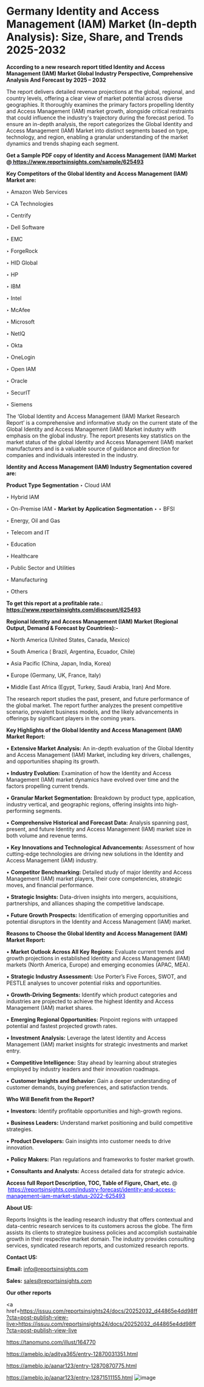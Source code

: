 # Germany Identity and Access Management (IAM) Market (In-depth Analysis): Size, Share, and Trends 2025-2032

<strong>According to a new research report titled Identity and Access Management (IAM) Market Global Industry Perspective, Comprehensive Analysis And Forecast by 2025 – 2032</strong>

The report delivers detailed revenue projections at the global, regional, and country levels, offering a clear view of market potential across diverse geographies. It thoroughly examines the primary factors propelling Identity and Access Management (IAM) market growth, alongside critical restraints that could influence the industry's trajectory during the forecast period. To ensure an in-depth analysis, the report categorizes the Global Identity and Access Management (IAM) Market into distinct segments based on type, technology, and region, enabling a granular understanding of the market dynamics and trends shaping each segment.

<strong>Get a Sample PDF copy of Identity and Access Management (IAM) Market </strong><strong>@<a href=https://www.reportsinsights.com/sample/625493 style=color:#0000ff;> https://www.reportsinsights.com/sample/625493</a></strong></font>

<strong>Key Competitors of the Global Identity and Access Management (IAM) Market are:</strong>

‣ Amazon Web Services

‣ CA Technologies

‣ Centrify

‣ Dell Software

‣ EMC

‣ ForgeRock

‣ HID Global

‣ HP

‣ IBM

‣ Intel

‣ McAfee

‣ Microsoft

‣ NetIQ

‣ Okta

‣ OneLogin

‣ Open IAM

‣ Oracle

‣ SecurIT

‣ Siemens

The ‘Global Identity and Access Management (IAM) Market Research Report’ is a comprehensive and informative study on the current state of the Global Identity and Access Management (IAM) Market industry with emphasis on the global industry. The report presents key statistics on the market status of the global Identity and Access Management (IAM) market manufacturers and is a valuable source of guidance and direction for companies and individuals interested in the industry.

<strong>Identity and Access Management (IAM) Industry Segmentation covered are:</strong>

<strong>Product Type Segmentation</strong>
‣
Cloud IAM

‣ Hybrid IAM

‣ On-Premise IAM
‣ 
<strong>Market by Application Segmentation</strong>
‣
‣  BFSI

‣ Energy, Oil and Gas

‣ Telecom and IT

‣ Education

‣ Healthcare

‣ Public Sector and Utilities

‣ Manufacturing

‣ Others

<strong>To get this report at a profitable rate.: <a href=https://www.reportsinsights.com/discount/625493 style=color:#0000ff;>https://www.reportsinsights.com/discount/625493</a></strong></font>

<strong>Regional Identity and Access Management (IAM) Market (Regional Output, Demand &amp; Forecast by Countries):-</strong>

• North America (United States, Canada, Mexico)

• South America ( Brazil, Argentina, Ecuador, Chile)

• Asia Pacific (China, Japan, India, Korea)

• Europe (Germany, UK, France, Italy)

• Middle East Africa (Egypt, Turkey, Saudi Arabia, Iran) And More.

The research report studies the past, present, and future performance of the global market. The report further analyzes the present competitive scenario, prevalent business models, and the likely advancements in offerings by significant players in the coming years.

<strong>Key Highlights of the Global Identity and Access Management (IAM) Market Report:</strong>

• <strong>Extensive Market Analysis:</strong> An in-depth evaluation of the Global Identity and Access Management (IAM) Market, including key drivers, challenges, and opportunities shaping its growth.

• <strong>Industry Evolution:</strong> Examination of how the Identity and Access Management (IAM) market dynamics have evolved over time and the factors propelling current trends.

• <strong>Granular Market Segmentation:</strong> Breakdown by product type, application, industry vertical, and geographic regions, offering insights into high-performing segments.

• <strong>Comprehensive Historical and Forecast Data:</strong> Analysis spanning past, present, and future Identity and Access Management (IAM) market size in both volume and revenue terms.

• <strong>Key Innovations and Technological Advancements:</strong> Assessment of how cutting-edge technologies are driving new solutions in the Identity and Access Management (IAM) industry.

• <strong>Competitor Benchmarking:</strong> Detailed study of major Identity and Access Management (IAM) market players, their core competencies, strategic moves, and financial performance.

• <strong>Strategic Insights:</strong> Data-driven insights into mergers, acquisitions, partnerships, and alliances shaping the competitive landscape.

• <strong>Future Growth Prospects:</strong> Identification of emerging opportunities and potential disruptors in the Identity and Access Management (IAM) market.

<strong>Reasons to Choose the Global Identity and Access Management (IAM) Market Report:</strong>

• <strong>Market Outlook Across All Key Regions:</strong> Evaluate current trends and growth projections in established Identity and Access Management (IAM) markets (North America, Europe) and emerging economies (APAC, MEA).

• <strong>Strategic Industry Assessment:</strong> Use Porter’s Five Forces, SWOT, and PESTLE analyses to uncover potential risks and opportunities.

• <strong>Growth-Driving Segments:</strong> Identify which product categories and industries are projected to achieve the highest Identity and Access Management (IAM) market shares.

• <strong>Emerging Regional Opportunities:</strong> Pinpoint regions with untapped potential and fastest projected growth rates.

• <strong>Investment Analysis:</strong> Leverage the latest Identity and Access Management (IAM) market insights for strategic investments and market entry.

• <strong>Competitive Intelligence:</strong> Stay ahead by learning about strategies employed by industry leaders and their innovation roadmaps.

• <strong>Customer Insights and Behavior:</strong> Gain a deeper understanding of customer demands, buying preferences, and satisfaction trends.

<strong>Who Will Benefit from the Report?</strong>

• <strong>Investors:</strong> Identify profitable opportunities and high-growth regions.

• <strong>Business Leaders:</strong> Understand market positioning and build competitive strategies.

• <strong>Product Developers:</strong> Gain insights into customer needs to drive innovation.

• <strong>Policy Makers:</strong> Plan regulations and frameworks to foster market growth.

• <strong>Consultants and Analysts:</strong> Access detailed data for strategic advice.
</ul>
<strong>Access full Report Description, TOC, Table of Figure, Chart, etc. </strong>@  <a href=https://reportsinsights.com/industry-forecast/identity-and-access-management-iam-market-status-2022-625493 style=color:#0000ff;>https://reportsinsights.com/industry-forecast/identity-and-access-management-iam-market-status-2022-625493</a></font>

<strong><strong>About US</strong>:</strong>

Reports Insights is the leading research industry that offers contextual and data-centric research services to its customers across the globe. The firm assists its clients to strategize business policies and accomplish sustainable growth in their respective market domain. The industry provides consulting services, syndicated research reports, and customized research reports.

<strong>Contact US:</strong>

<p class=""""><b>Email:</b> <a href=mailto:info@reportsinsights.com>info@reportsinsights.com</a></p>
<p class=""""><b>Sales:</b> <a href=mailto:sales@reportsinsights.com>sales@reportsinsights.com</a></p>

<strong>Our other reports</strong>

<a href=https://issuu.com/reportsinsights24/docs/20252032_d44865e4dd98ff?cta=post-publish-view-live>https://issuu.com/reportsinsights24/docs/20252032_d44865e4dd98ff?cta=post-publish-view-live</a>

<a href=https://tanomuno.com/illust/164770>https://tanomuno.com/illust/164770</a>

<a href=https://ameblo.jp/aditya365/entry-12870031351.html>https://ameblo.jp/aditya365/entry-12870031351.html</a>

<a href=https://ameblo.jp/aanar123/entry-12870870775.html>https://ameblo.jp/aanar123/entry-12870870775.html</a>

<a href=https://ameblo.jp/aanar123/entry-12871511155.html>https://ameblo.jp/aanar123/entry-12871511155.html</a>
![image](https://github.com/user-attachments/assets/5a5129a4-dc51-4173-9175-c21f98e0bcb4)
